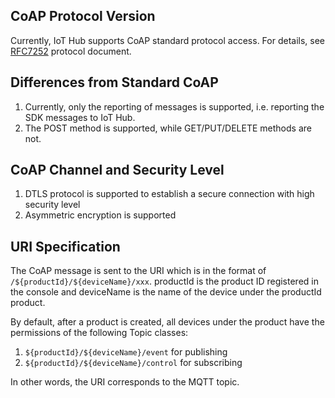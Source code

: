 [//]: # (chinagitpath:XXXXX)

## CoAP Protocol Version
Currently, IoT Hub supports CoAP standard protocol access. For details, see [RFC7252](https://tools.ietf.org/html/rfc7252) protocol document.

## Differences from Standard CoAP
1. Currently, only the reporting of messages is supported, i.e. reporting the SDK messages to IoT Hub.
2. The POST method is supported, while GET/PUT/DELETE methods are not. 

## CoAP Channel and Security Level

1. DTLS protocol is supported to establish a secure connection with high security level
2. Asymmetric encryption is supported

## URI Specification
The CoAP message is sent to the URI which is in the format of `/${productId}/${deviceName}/xxx`. productId is the product ID registered in the console and deviceName is the name of the device under the productId product.

By default, after a product is created, all devices under the product have the permissions of the following Topic classes:
1. `${productId}/${deviceName}/event` for publishing
2. `${productId}/${deviceName}/control` for subscribing

In other words, the URI corresponds to the MQTT topic.

